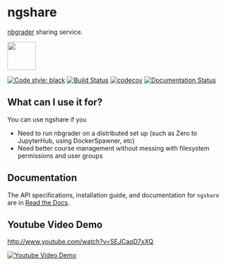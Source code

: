 # ngshare
[nbgrader](https://github.com/jupyter/nbgrader) sharing service.

<img src="ngshare/favicon.png" width="64px" />

[![Code style: black](https://img.shields.io/badge/code%20style-black-000000.svg)](https://github.com/psf/black)
[![Build Status](https://travis-ci.org/LibreTexts/ngshare.svg?branch=master)](https://travis-ci.org/LibreTexts/ngshare)
[![codecov](https://codecov.io/gh/LibreTexts/ngshare/branch/master/graph/badge.svg)](https://codecov.io/gh/LibreTexts/ngshare)
[![Documentation Status](https://readthedocs.org/projects/ngshare/badge/?version=latest)](https://ngshare.readthedocs.io/en/latest/?badge=latest)

## What can I use it for?
You can use ngshare if you
* Need to run nbgrader on a distributed set up (such as Zero to JupyterHub, using DockerSpawner, etc)
* Need better course management without messing with filesystem permissions and user groups

## Documentation
The API specifications, installation guide, and documentation for `ngshare` are
 in [Read the Docs](https://ngshare.readthedocs.io/en/latest/).

## Youtube Video Demo
http://www.youtube.com/watch?v=SEJCaqD7xXQ

[![Youtube Video Demo](http://img.youtube.com/vi/SEJCaqD7xXQ/0.jpg)](http://www.youtube.com/watch?v=SEJCaqD7xXQ)

